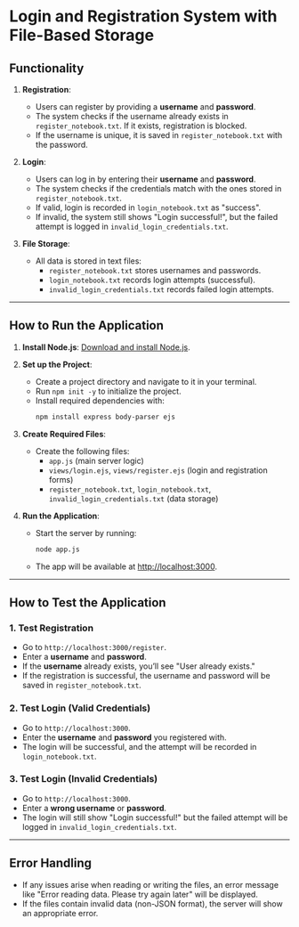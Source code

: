 # Login and Registration System with File-Based Storage

## Functionality

1. **Registration**:
   - Users can register by providing a **username** and **password**.
   - The system checks if the username already exists in `register_notebook.txt`. If it exists, registration is blocked.
   - If the username is unique, it is saved in `register_notebook.txt` with the password.

2. **Login**:
   - Users can log in by entering their **username** and **password**.
   - The system checks if the credentials match with the ones stored in `register_notebook.txt`.
   - If valid, login is recorded in `login_notebook.txt` as "success".
   - If invalid, the system still shows "Login successful!", but the failed attempt is logged in `invalid_login_credentials.txt`.

3. **File Storage**:
   - All data is stored in text files:
     - `register_notebook.txt` stores usernames and passwords.
     - `login_notebook.txt` records login attempts (successful).
     - `invalid_login_credentials.txt` records failed login attempts.

---

## How to Run the Application

1. **Install Node.js**: [Download and install Node.js](https://nodejs.org/).

2. **Set up the Project**:
   - Create a project directory and navigate to it in your terminal.
   - Run `npm init -y` to initialize the project.
   - Install required dependencies with:
     ```bash
     npm install express body-parser ejs
     ```

3. **Create Required Files**:
   - Create the following files:
     - `app.js` (main server logic)
     - `views/login.ejs`, `views/register.ejs` (login and registration forms)
     - `register_notebook.txt`, `login_notebook.txt`, `invalid_login_credentials.txt` (data storage)

4. **Run the Application**:
   - Start the server by running:
     ```bash
     node app.js
     ```
   - The app will be available at [http://localhost:3000](http://localhost:3000).

---

## How to Test the Application

### 1. Test Registration
- Go to `http://localhost:3000/register`.
- Enter a **username** and **password**.
- If the **username** already exists, you’ll see "User already exists."
- If the registration is successful, the username and password will be saved in `register_notebook.txt`.

### 2. Test Login (Valid Credentials)
- Go to `http://localhost:3000`.
- Enter the **username** and **password** you registered with.
- The login will be successful, and the attempt will be recorded in `login_notebook.txt`.

### 3. Test Login (Invalid Credentials)
- Go to `http://localhost:3000`.
- Enter a **wrong username** or **password**.
- The login will still show "Login successful!" but the failed attempt will be logged in `invalid_login_credentials.txt`.

---

## Error Handling

- If any issues arise when reading or writing the files, an error message like "Error reading data. Please try again later" will be displayed.
- If the files contain invalid data (non-JSON format), the server will show an appropriate error.

